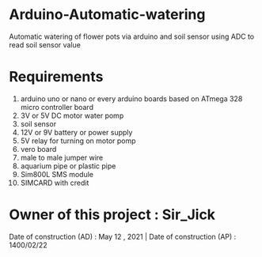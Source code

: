 # Arduino-Automatic-watering
Automatic watering of flower pots via arduino and soil sensor
using ADC to read soil sensor value

# Requirements

1. arduino uno or nano or every arduino boards based on ATmega 328 micro controller board
2. 3V or 5V DC motor water pomp
3. soil sensor
4. 12V or 9V battery or power supply
5. 5V relay for turning on motor pomp
6. vero board
7. male to male jumper wire
8. aquarium pipe or plastic pipe
9. Sim800L SMS module
10. SIMCARD with credit

# Owner of this project : Sir_Jick

Date of construction (AD) : May 12 , 2021 | Date of construction (AP) : 1400/02/22
